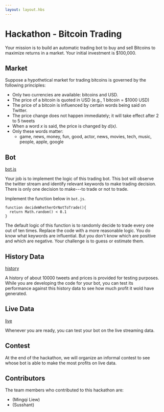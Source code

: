 ```yaml
---
layout: layout.hbs
---
```


# Hackathon - Bitcoin Trading

Your mission is to build an automatic trading bot to buy and sell Bitcoins to
maximize returns in a market. Your initial investment is $100,000.

## Market

Suppose a hypothetical market for trading bitcoins is governed by the following
principles:

- Only two currencies are available: bitcoins and USD.
- The price of a bitcoin is quoted in USD (e.g., 1 bitcoin = $1000 USD)
- The price of a bitcoin is influenced by certain words being said on Twitter.
- The price change does not happen immediately; it will take effect after 2 to 5 tweets
- When a word _x_ is said, the price is changed by _d(x)_.
- Only these words matter:
  - game, news, money, fun, good, actor, news, movies, tech, music, people, apple, google

## Bot

[bot.js](bot.js)

Your job is to implement the logic of this trading bot. This bot will
observe the twitter stream and identify relevant keywords to make trading decision.
There is only one decision to make---to trade or not to trade.


Implement the function below in `bot.js`.

```
function decideWhetherOrNotToTrade(){
  return Math.random() < 0.1
}
```

The default logic of this function is to randomly decide to trade every one out
of ten times. Replace the code with a more reasonable logic. You do know what
keywords are influential. But you don't know which are positive and which are
negative. Your challenge is to guess or estimate them.

## History Data

[history](history.html)

A history of about 10000 tweets and prices is provided for testing purposes.
While you are developing the code for your bot, you can test its performance against
this history data to see how much profit it wold have generated.

## Live Data

[live](live.html)

Whenever you are ready, you can test your bot on the live streaming data.

## Contest

At the end of the hackathon, we will organize an informal contest to see whose
bot is able to make the most profits on live data.

## Contributors

The team members who contributed to this hackathon are:

- (Mingqi Liew)
- (Susshant)
